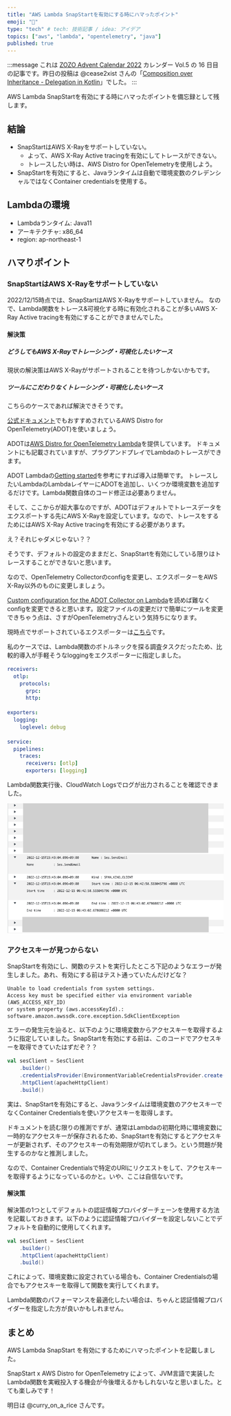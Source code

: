 ```yaml
---
title: "AWS Lambda SnapStartを有効にする時にハマったポイント"
emoji: "👏"
type: "tech" # tech: 技術記事 / idea: アイデア
topics: ["aws", "lambda", "opentelemetry", "java"]
published: true
---
```

:::message
これは [ZOZO Advent Calendar 2022](https://qiita.com/advent-calendar/2022/zozo) カレンダー Vol.5 の 16 日目の記事です。昨日の投稿は @cease2xist さんの「[Composition over Inheritance - Delegation in Kotlin](https://qiita.com/cease2xist/items/d373358f8c668ff54ac9)」でした。
:::

AWS Lambda SnapStartを有効にする時にハマったポイントを備忘録として残します。

## 結論
- SnapStartはAWS X-Rayをサポートしていない。
  - よって、AWS X-Ray Active tracingを有効にしてトレースができない。
  - トレースしたい時は、AWS Distro for OpenTelemetryを使用しよう。
- SnapStartを有効にすると、Javaランタイムは自動で環境変数のクレデンシャルではなくContainer credentialsを使用する。

## Lambdaの環境
- Lambdaランタイム: Java11
- アーキテクチャ: x86_64
- region: ap-northeast-1

## ハマりポイント
### SnapStartはAWS X-Rayをサポートしていない
2022/12/15時点では、SnapStartはAWS X-Rayをサポートしていません。
なので、Lambda関数をトレース&可視化する時に有効化されることが多いAWS X-Ray Active tracingを有効にすることができませんでした。

#### 解決策
##### どうしてもAWS X-Rayでトレーシング・可視化したいケース
現状の解決策はAWS X-Rayがサポートされることを待つしかないかもです。

##### ツールにこだわりなくトレーシング・可視化したいケース
こちらのケースであれば解決できそうです。

[公式ドキュメント](https://docs.aws.amazon.com/lambda/latest/dg/java-tracing.html)でもおすすめされているAWS Distro for OpenTelemetry(ADOT)を使いましょう。

ADOTは[AWS Distro for OpenTelemetry Lambda](https://aws-otel.github.io/docs/getting-started/lambda)を提供しています。
ドキュメントにも記載されていますが、プラグアンドプレイでLambdaのトレースができます。

ADOT Lambdaの[Getting started](https://aws-otel.github.io/docs/getting-started/lambda#getting-started-with-aws-lambda-layers)を参考にすれば導入は簡単です。
トレースしたいLambdaのLambdaレイヤーにADOTを追加し、いくつか環境変数を追加するだけです。Lambda関数自体のコード修正は必要ありません。

そして、ここからが超大事なのですが、ADOTはデフォルトでトレースデータをエクスポートする先にAWS X-Rayを設定しています。なので、トレースをするためにはAWS X-Ray Active tracingを有効にする必要があります。

え？それじゃダメじゃない？？

そうです、デフォルトの設定のままだと、SnapStartを有効にしている限りはトレースすることができないと思います。

なので、OpenTelemetry Collectorのconfigを変更し、エクスポーターをAWS X-Ray以外のものに変更しましょう。

[Custom configuration for the ADOT Collector on Lambda](https://aws-otel.github.io/docs/getting-started/lambda#custom-configuration-for-the-adot-collector-on-lambda)を読めば難なくconfigを変更できると思います。設定ファイルの変更だけで簡単にツールを変更できちゃう点は、さすがOpenTelemetryさんという気持ちになります。

現時点でサポートされているエクスポーターは[こちら](https://github.com/aws-observability/aws-otel-lambda#adot-lambda-layer-available-components)です。

私のケースでは、Lambda関数のボトルネックを探る調査タスクだったため、比較的導入が手軽そうなloggingをエクスポーターに指定しました。
```yaml:collector.yaml
receivers:
  otlp:
    protocols:
      grpc:
      http:

exporters:
  logging:
    loglevel: debug

service:
  pipelines:
    traces:
      receivers: [otlp]
      exporters: [logging]
```

Lambda関数実行後、CloudWatch Logsでログが出力されることを確認できました。

![](/images/adot-logging.png)

### アクセスキーが見つからない
SnapStartを有効にし、関数のテストを実行したところ下記のようなエラーが発生しました。あれ、有効にする前はテスト通っていたんだけどな？
```
Unable to load credentials from system settings.
Access key must be specified either via environment variable (AWS_ACCESS_KEY_ID)
or system property (aws.accessKeyId).:
software.amazon.awssdk.core.exception.SdkClientException
```

エラーの発生元を辿ると、以下のように環境変数からアクセスキーを取得するように指定していました。SnapStartを有効にする前は、このコードでアクセスキーを取得できていたはずだぞ？？

```scala
val sesClient = SesClient
    .builder()
    .credentialsProvider(EnvironmentVariableCredentialsProvider.create())
    .httpClient(apacheHttpClient)
    .build()
```

実は、SnapStartを有効にすると、Javaランタイムは環境変数のアクセスキーでなくContainer Credentialsを使いアクセスキーを取得します。

ドキュメントを読む限りの推測ですが、通常はLambdaの初期化時に環境変数に一時的なアクセスキーが保存されるため、SnapStartを有効にするとアクセスキーが更新されず、そのアクセスキーの有効期限が切れてしまう。という問題が発生するのかなと推測しました。

なので、Container Credentialsで特定のURIにリクエストをして、アクセスキーを取得するようになっているのかと。いや、ここは自信ないです。

#### 解決策
解決策の1つとしてデフォルトの認証情報プロバイダーチェーンを使用する方法を記載しておきます。以下のように認証情報プロバイダーを設定しないことでデフォルトを自動的に使用してくれます。

```scala
val sesClient = SesClient
    .builder()
    .httpClient(apacheHttpClient)
    .build()
```

これによって、環境変数に設定されている場合も、Container Credentialsの場合でもアクセスキーを取得して関数を実行してくれます。

Lambda関数のパフォーマンスを最適化したい場合は、ちゃんと認証情報プロバイダーを指定した方が良いかもしれません。


## まとめ
AWS Lambda SnapStart を有効にするためにハマったポイントを記載しました。

SnapStart x AWS Distro for OpenTelemetry によって、JVM言語で実装したLambda関数を実戦投入する機会が今後増えるかもしれないなと思いました。とても楽しみです！

明日は @curry_on_a_rice さんです。
